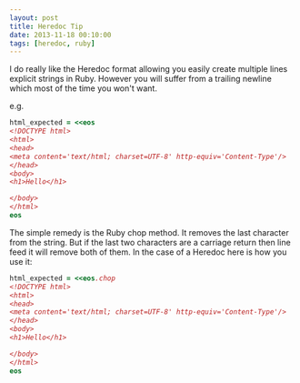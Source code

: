 ```yaml
---
layout: post
title: Heredoc Tip
date: 2013-11-18 00:10:00
tags: [heredoc, ruby]
---
```


I do really like the Heredoc format allowing you easily create multiple lines explicit strings in Ruby. However you will suffer from a trailing newline which most of the time you won't want.

e.g.

```ruby
html_expected = <<eos
<!DOCTYPE html>
<html>
<head>
<meta content='text/html; charset=UTF-8' http-equiv='Content-Type'/>
</head>
<body>
<h1>Hello</h1>

</body>
</html>
eos
```

The simple remedy is the Ruby chop method. It removes the last character from the string. But if the last two characters are a carriage return then line feed it will remove both of them. In the case of a Heredoc here is how you use it:

```ruby
html_expected = <<eos.chop
<!DOCTYPE html>
<html>
<head>
<meta content='text/html; charset=UTF-8' http-equiv='Content-Type'/>
</head>
<body>
<h1>Hello</h1>

</body>
</html>
eos
```